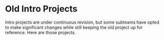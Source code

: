 # Old Intro Projects

Intro projects are under continuous revision, but some subteams have opted to make significant changes while still keeping the old project up for reference. Here are those projects.

